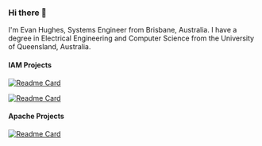 ### Hi there 👋

I'm Evan Hughes, Systems Engineer from Brisbane, Australia.
I have a degree in Electrical Engineering and Computer Science from the University of Queensland, Australia.

#### IAM Projects

[![Readme Card](https://github-readme-stats.vercel.app/api/pin/?username=wisebaldone&repo=vscode-ldap)](https://github.com/wisebaldone/vscode-ldap)

[![Readme Card](https://github-readme-stats.vercel.app/api/pin/?username=wisebaldone&repo=telegraf-execd-389ds-input)](https://github.com/wisebaldone/telegraf-execd-389ds-input)

#### Apache Projects

[![Readme Card](https://github-readme-stats.vercel.app/api/pin/?username=apache&repo=incubator-retired-wave)](https://github.com/apache/incubator-retired-wave)

